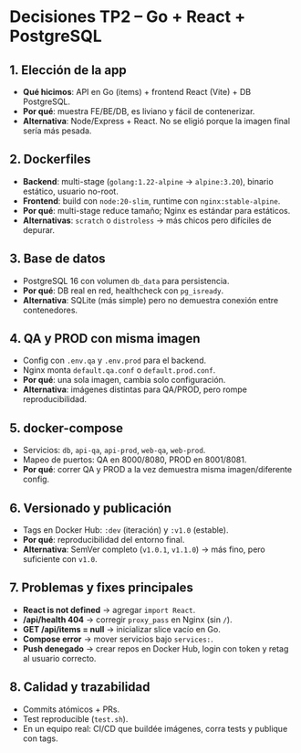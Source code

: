 # Decisiones TP2 – Go + React + PostgreSQL

## 1. Elección de la app
- **Qué hicimos**: API en Go (items) + frontend React (Vite) + DB PostgreSQL.
- **Por qué**: muestra FE/BE/DB, es liviano y fácil de contenerizar.
- **Alternativa**: Node/Express + React. No se eligió porque la imagen final sería más pesada.

## 2. Dockerfiles
- **Backend**: multi-stage (`golang:1.22-alpine` → `alpine:3.20`), binario estático, usuario no-root.
- **Frontend**: build con `node:20-slim`, runtime con `nginx:stable-alpine`.
- **Por qué**: multi-stage reduce tamaño; Nginx es estándar para estáticos.
- **Alternativas**: `scratch` o `distroless` → más chicos pero difíciles de depurar.

## 3. Base de datos
- PostgreSQL 16 con volumen `db_data` para persistencia.
- **Por qué**: DB real en red, healthcheck con `pg_isready`.
- **Alternativa**: SQLite (más simple) pero no demuestra conexión entre contenedores.

## 4. QA y PROD con misma imagen
- Config con `.env.qa` y `.env.prod` para el backend.
- Nginx monta `default.qa.conf` o `default.prod.conf`.
- **Por qué**: una sola imagen, cambia solo configuración.
- **Alternativa**: imágenes distintas para QA/PROD, pero rompe reproducibilidad.

## 5. docker-compose
- Servicios: `db`, `api-qa`, `api-prod`, `web-qa`, `web-prod`.
- Mapeo de puertos: QA en 8000/8080, PROD en 8001/8081.
- **Por qué**: correr QA y PROD a la vez demuestra misma imagen/diferente config.

## 6. Versionado y publicación
- Tags en Docker Hub: `:dev` (iteración) y `:v1.0` (estable).
- **Por qué**: reproducibilidad del entorno final.
- **Alternativa**: SemVer completo (`v1.0.1`, `v1.1.0`) → más fino, pero suficiente con `v1.0`.

## 7. Problemas y fixes principales
- **React is not defined** → agregar `import React`.
- **/api/health 404** → corregir `proxy_pass` en Nginx (sin `/`).
- **GET /api/items = null** → inicializar slice vacío en Go.
- **Compose error** → mover servicios bajo `services:`.
- **Push denegado** → crear repos en Docker Hub, login con token y retag al usuario correcto.

## 8. Calidad y trazabilidad
- Commits atómicos + PRs.
- Test reproducible (`test.sh`).
- En un equipo real: CI/CD que buildée imágenes, corra tests y publique con tags.
